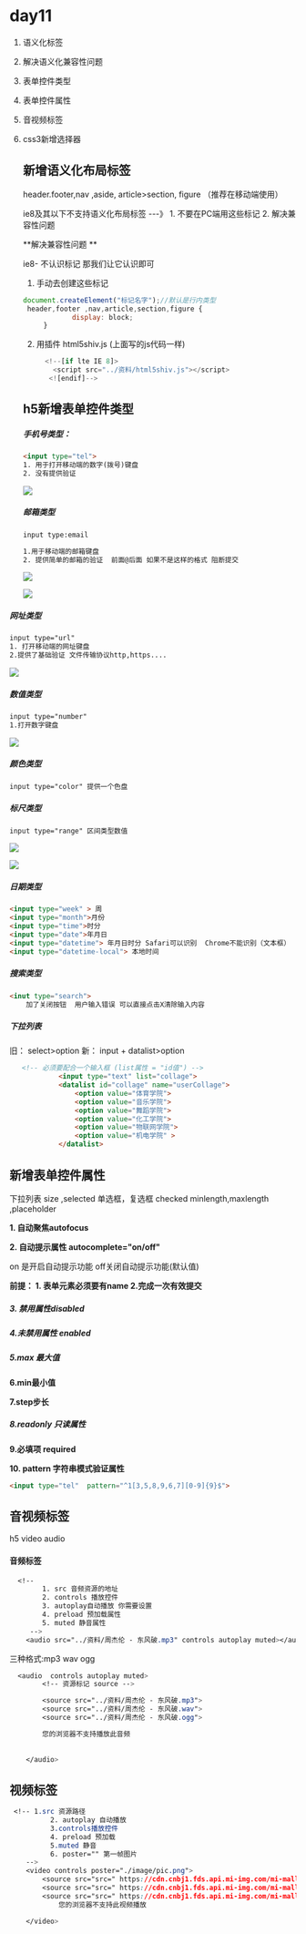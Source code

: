 # day11

1. 语义化标签

2. 解决语义化兼容性问题

3. 表单控件类型 

4. 表单控件属性

5. 音视频标签

6. css3新增选择器

   ## 新增语义化布局标签

   header.footer,nav ,aside, article>section, figure （推荐在移动端使用）

   

   ie8及其以下不支持语义化布局标签  ---》 1. 不要在PC端用这些标记   2. 解决兼容性问题 

   

   **解决兼容性问题 **

   ie8- 不认识标记   那我们让它认识即可 

   1. 手动去创建这些标记  

   ```javascript
   document.createElement("标记名字");//默认是行内类型
    header,footer ,nav,article,section,figure {
               display: block;
        }
   ```

   2. 用插件 html5shiv.js  (上面写的js代码一样)

      ```javascript
        <!--[if lte IE 8]>
          <script src="../资料/html5shiv.js"></script>
         <![endif]-->
      ```

      

   ## h5新增表单控件类型

   ##### 手机号类型：

   ```html
   <input type="tel">
   1. 用于打开移动端的数字(拨号)键盘
   2. 没有提供验证
   ```

   ![](media/tel.png)

   

   

   ##### 邮箱类型

   ```html
   input type:email 
   
   1.用于移动端的邮箱键盘
   2. 提供简单的邮箱的验证  前面@后面 如果不是这样的格式 阻断提交
   ```

   ![](media/email.png)

   

   ![](media/iosEMAIL.png)

##### 网址类型

```html
input type="url" 
1. 打开移动端的网址键盘
2.提供了基础验证 文件传输协议http,https....
```

![](media/url.png)

##### 数值类型

```html
input type="number" 
1.打开数字键盘 

```

![](media/number.png)

##### 颜色类型

```html
input type="color" 提供一个色盘

```

##### 标尺类型

```html
input type="range" 区间类型数值
```

![](media/range.png)

![](media/range美化.png)

##### 日期类型

```html
<input type="week" > 周
<input type="month">月份
<input type="time">时分
<input type="date">年月日
<input type="datetime"> 年月日时分 Safari可以识别  Chrome不能识别（文本框）
<input type="datetime-local"> 本地时间
```

##### 搜索类型

```html
<inut type="search">  
    加了关闭按钮  用户输入错误 可以直接点击X清除输入内容
```

##### 下拉列表

旧： select>option  新： input + datalist>option

```html
   <!-- 必须要配合一个输入框 (list属性 = "id值") -->
            <input type="text" list="collage">
            <datalist id="collage" name="userCollage">
                <option value="体育学院">
                <option value="音乐学院">
                <option value="舞蹈学院">
                <option value="化工学院">
                <option value="物联网学院">
                <option value="机电学院" >
            </datalist>
```



## 新增表单控件属性

下拉列表  size ,selected   单选框，复选框 checked   minlength,maxlength ,placeholder

**1. 自动聚焦autofocus**

**2. 自动提示属性  autocomplete="on/off"**

on 是开启自动提示功能  off关闭自动提示功能(默认值)

**前提： 1. 表单元素必须要有name  2.完成一次有效提交**

##### 3. 禁用属性disabled

##### 4.未禁用属性 enabled

##### 5.max 最大值

**6.min最小值**

**7.step步长**

##### 8.readonly 只读属性

**9.必填项 required**

**10. pattern 字符串模式验证属性**

```html
<input type="tel"  pattern="^1[3,5,8,9,6,7][0-9]{9}$">
```



## 音视频标签

h5 video  audio

#### 音频标签

```css
  <!-- 
        1. src 音频资源的地址
        2. controls 播放控件 
        3. autoplay自动播放 你需要设置 
        4. preload 预加载属性 
        5. muted 静音属性
     -->
    <audio src="../资料/周杰伦 - 东风破.mp3" controls autoplay muted></audio>
```

三种格式:mp3  wav  ogg

```css
  <audio  controls autoplay muted>
        <!-- 资源标记 source -->

        <source src="../资料/周杰伦 - 东风破.mp3">
        <source src="../资料/周杰伦 - 东风破.wav">
        <source src="../资料/周杰伦 - 东风破.ogg">

        您的浏览器不支持播放此音频
    
      
    </audio>
```



## 视频标签

```css
 <!-- 1.src 资源路径
          2. autoplay 自动播放
          3.controls播放控件
          4. preload 预加载
          5.muted 静音
          6. poster="" 第一帧图片 
    -->
    <video controls poster="./image/pic.png">
        <source src="src=" https://cdn.cnbj1.fds.api.mi-img.com/mi-mall/e25d81c4922fca5ebe51877717ef9b76.mp4">
        <source src="src=" https://cdn.cnbj1.fds.api.mi-img.com/mi-mall/e25d81c4922fca5ebe51877717ef9b76.webm">
        <source src="src=" https://cdn.cnbj1.fds.api.mi-img.com/mi-mall/e25d81c4922fca5ebe51877717ef9b76.ogg">
            您的浏览器不支持此视频播放

    </video>
```







